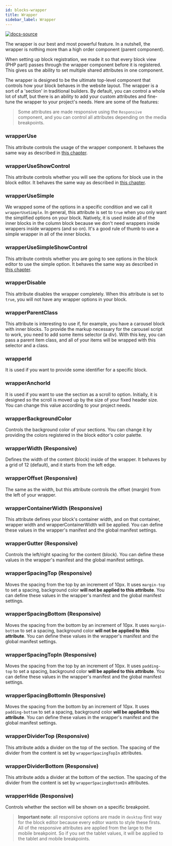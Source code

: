 ```yaml
---
id: blocks-wrapper
title: Wrapper
sidebar_label: Wrapper
---
```


[![docs-source](https://img.shields.io/badge/source-eigthshift--frontend--libs-yellow?style=for-the-badge&logo=javascript&labelColor=2a2a2a)](https://github.com/infinum/eightshift-frontend-libs/tree/develop/blocks/init/src/blocks/)

The wrapper is our best and most powerful feature. In a nutshell, the wrapper is nothing more than a high order component (parent component).

When setting up block registration, we made it so that every block view (PHP part) passes through the wrapper component before it is registered. This gives us the ability to set multiple shared attributes in one component.

The wrapper is designed to be the ultimate top-level component that controls how your block behaves in the website layout. The wrapper is a sort of a 'section' in traditional builders. By default, you can control a whole lot of stuff, but there is an ability to add your custom attributes and fine-tune the wrapper to your project's needs. Here are some of the features:

> Some attributes are made responsive using the `Responsive` component, and you can control all attributes depending on the media breakpoints.

### wrapperUse

This attribute controls the usage of the wrapper component. It behaves the same way as described in [this chapter](blocks-component-in-block#i-dont-need-all-the-component-options-in-my-block).

### wrapperUseShowControl

This attribute controls whether you will see the options for block use in the block editor. It behaves the same way as described in [this chapter](blocks-component-in-block#i-dont-want-my-editor-to-be-able-to-change-components-options-in-my-block).

### wrapperUseSimple

We wrapped some of the options in a specific condition and we call it `wrapperUseSimple`. In general, this attribute is set to `true` when you only want the simplified options on your block. Natively, it is used inside all of the inner blocks in the column block because we don't need wrappers inside wrappers inside wrappers (and so on). It's a good rule of thumb to use a simple wrapper in all of the inner blocks.

### wrapperUseSimpleShowControl

This attribute controls whether you are going to see options in the block editor to use the simple option. It behaves the same way as described in [this chapter](blocks-component-in-block#i-dont-want-my-editor-to-be-able-to-change-components-options-in-my-block).

### wrapperDisable

This attribute disables the wrapper completely. When this attribute is set to `true`, you will not have any wrapper options in your block.

### wrapperParentClass

This attribute is interesting to use if, for example, you have a carousel block with inner blocks. To provide the markup necessary for the carousel script to work, you need to add some items selector (a div). With this key, you can pass a parent item class, and all of your items will be wrapped with this selector and a class.

### wrapperId

It is used if you want to provide some identifier for a specific block.

### wrapperAnchorId

It is used if you want to use the section as a scroll to option. Initially, it is designed so the scroll is moved up by the size of your fixed header size. You can change this value according to your project needs.

### wrapperBackgroundColor

Controls the background color of your sections. You can change it by providing the colors registered in the block editor's color palette.

### wrapperWidth (Responsive)

Defines the width of the content (block) inside of the wrapper. It behaves by a grid of 12 (default), and it starts from the left edge.

### wrapperOffset (Responsive)

The same as the width, but this attribute controls the offset (margin) from the left of your wrapper.

### wrapperContainerWidth (Responsive)

This attribute defines your block's container width, and on that container, wrapper width and wrapperContainerWidth will be applied. You can define these values in the wrapper's manifest and the global manifest settings.

### wrapperGutter (Responsive)

Controls the left/right spacing for the content (block). You can define these values in the wrapper's manifest and the global manifest settings.

### wrapperSpacingTop (Responsive)

Moves the spacing from the top by an increment of 10px. It uses `margin-top` to set a spacing, background color **will not be applied to this attribute**. You can define these values in the wrapper's manifest and the global manifest settings.

### wrapperSpacingBottom (Responsive)

Moves the spacing from the bottom by an increment of 10px. It uses `margin-bottom` to set a spacing, background color **will not be applied to this attribute**. You can define these values in the wrapper's manifest and the global manifest settings.

### wrapperSpacingTopIn (Responsive)

Moves the spacing from the top by an increment of 10px. It uses `padding-top` to set a spacing, background color **will be applied to this attribute**. You can define these values in the wrapper's manifest and the global manifest settings.

### wrapperSpacingBottomIn (Responsive)

Moves the spacing from the bottom by an increment of 10px. It uses `padding-bottom` to set a spacing, background color **will be applied to this attribute**. You can define these values in the wrapper's manifest and the global manifest settings.

### wrapperDividerTop (Responsive)

This attribute adds a divider on the top of the section. The spacing of the divider from the content is set by `wrapperSpacingTopIn` attributes.

### wrapperDividerBottom (Responsive)

This attribute adds a divider at the bottom of the section. The spacing of the divider from the content is set by `wrapperSpacingBottomIn` attributes.

### wrapperHide (Responsive)

Controls whether the section will be shown on a specific breakpoint.

> **Important note**: all responsive options are made in `desktop` first way for the block editor because every editor wants to style these firsts. All of the responsive attributes are applied from the large to the mobile breakpoint. So if you set the tablet values, it will be applied to the tablet and mobile breakpoints.

<div class="legacy-badge legacy-badge--v5"></div>
